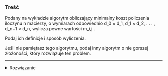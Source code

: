 ### Treść
Podany na wykładzie algorytm obliczający minimalny koszt policzenia iloczynu n macierzy, o
wymiarach odpowiednio d_0 × d_1, d_1 × d_2, . . . , d_n−1 × d_n, wylicza pewne wartości m_i,j . 

Podaj ich definicje i sposób wyliczenia. 

Jeśli nie pamiętasz tego algorytmu, podaj inny algorytm o nie gorszej złożoności, który
rozwiązuje ten problem.


------
<details><summary>Rozwiązanie</summary>
<p>
    
![](https://i.imgur.com/cJi09hE.png)
